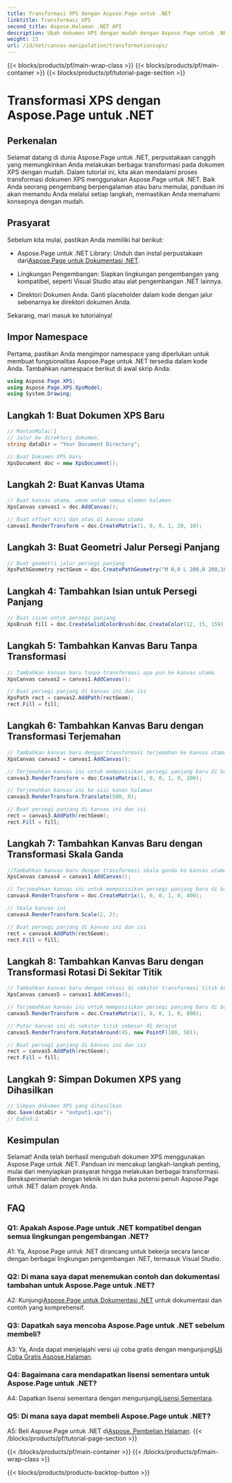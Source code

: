 ```yaml
---
title: Transformasi XPS dengan Aspose.Page untuk .NET
linktitle: Transformasi XPS
second_title: Aspose.Halaman .NET API
description: Ubah dokumen XPS dengan mudah dengan Aspose.Page untuk .NET. Ikuti panduan langkah demi langkah kami untuk transformasi yang lancar.
weight: 13
url: /id/net/canvas-manipulation/transformationsxps/
---
```


{{< blocks/products/pf/main-wrap-class >}}
{{< blocks/products/pf/main-container >}}
{{< blocks/products/pf/tutorial-page-section >}}

# Transformasi XPS dengan Aspose.Page untuk .NET

## Perkenalan

Selamat datang di dunia Aspose.Page untuk .NET, perpustakaan canggih yang memungkinkan Anda melakukan berbagai transformasi pada dokumen XPS dengan mudah. Dalam tutorial ini, kita akan mendalami proses transformasi dokumen XPS menggunakan Aspose.Page untuk .NET. Baik Anda seorang pengembang berpengalaman atau baru memulai, panduan ini akan memandu Anda melalui setiap langkah, memastikan Anda memahami konsepnya dengan mudah.

## Prasyarat

Sebelum kita mulai, pastikan Anda memiliki hal berikut:

-  Aspose.Page untuk .NET Library: Unduh dan instal perpustakaan dari[Aspose.Page untuk Dokumentasi .NET](https://reference.aspose.com/page/net/).

- Lingkungan Pengembangan: Siapkan lingkungan pengembangan yang kompatibel, seperti Visual Studio atau alat pengembangan .NET lainnya.

- Direktori Dokumen Anda: Ganti placeholder dalam kode dengan jalur sebenarnya ke direktori dokumen Anda.

Sekarang, mari masuk ke tutorialnya!

## Impor Namespace

Pertama, pastikan Anda mengimpor namespace yang diperlukan untuk membuat fungsionalitas Aspose.Page untuk .NET tersedia dalam kode Anda. Tambahkan namespace berikut di awal skrip Anda:

```csharp
using Aspose.Page.XPS;
using Aspose.Page.XPS.XpsModel;
using System.Drawing;
```

## Langkah 1: Buat Dokumen XPS Baru

```csharp
// MantanMulai:1
// Jalur ke direktori dokumen.
string dataDir = "Your Document Directory";

// Buat Dokumen XPS baru
XpsDocument doc = new XpsDocument();
```

## Langkah 2: Buat Kanvas Utama

```csharp
// Buat kanvas utama, umum untuk semua elemen halaman
XpsCanvas canvas1 = doc.AddCanvas();

// Buat offset kiri dan atas di kanvas utama
canvas1.RenderTransform = doc.CreateMatrix(1, 0, 0, 1, 20, 10);
```

## Langkah 3: Buat Geometri Jalur Persegi Panjang

```csharp
// Buat geometri jalur persegi panjang
XpsPathGeometry rectGeom = doc.CreatePathGeometry("M 0,0 L 200,0 200,100 0,100 Z");
```

## Langkah 4: Tambahkan Isian untuk Persegi Panjang

```csharp
// Buat isian untuk persegi panjang
XpsBrush fill = doc.CreateSolidColorBrush(doc.CreateColor(12, 15, 159));
```

## Langkah 5: Tambahkan Kanvas Baru Tanpa Transformasi

```csharp
// Tambahkan kanvas baru tanpa transformasi apa pun ke kanvas utama
XpsCanvas canvas2 = canvas1.AddCanvas();

// Buat persegi panjang di kanvas ini dan isi
XpsPath rect = canvas2.AddPath(rectGeom);
rect.Fill = fill;
```

## Langkah 6: Tambahkan Kanvas Baru dengan Transformasi Terjemahan

```csharp
// Tambahkan kanvas baru dengan transformasi terjemahan ke kanvas utama
XpsCanvas canvas3 = canvas1.AddCanvas();

// Terjemahkan kanvas ini untuk memposisikan persegi panjang baru di bawah persegi panjang sebelumnya
canvas3.RenderTransform = doc.CreateMatrix(1, 0, 0, 1, 0, 200);

// Terjemahkan kanvas ini ke sisi kanan halaman
canvas3.RenderTransform.Translate(500, 0);

// Buat persegi panjang di kanvas ini dan isi
rect = canvas3.AddPath(rectGeom);
rect.Fill = fill;
```

## Langkah 7: Tambahkan Kanvas Baru dengan Transformasi Skala Ganda

```csharp
//Tambahkan kanvas baru dengan transformasi skala ganda ke kanvas utama
XpsCanvas canvas4 = canvas1.AddCanvas();

// Terjemahkan kanvas ini untuk memposisikan persegi panjang baru di bawah persegi panjang sebelumnya
canvas4.RenderTransform = doc.CreateMatrix(1, 0, 0, 1, 0, 400);

// Skala kanvas ini
canvas4.RenderTransform.Scale(2, 2);

// Buat persegi panjang di kanvas ini dan isi
rect = canvas4.AddPath(rectGeom);
rect.Fill = fill;
```

## Langkah 8: Tambahkan Kanvas Baru dengan Transformasi Rotasi Di Sekitar Titik

```csharp
// Tambahkan kanvas baru dengan rotasi di sekitar transformasi titik ke kanvas utama
XpsCanvas canvas5 = canvas1.AddCanvas();

// Terjemahkan kanvas ini untuk memposisikan persegi panjang baru di bawah persegi panjang sebelumnya
canvas5.RenderTransform = doc.CreateMatrix(1, 0, 0, 1, 0, 800);

// Putar kanvas ini di sekitar titik sebesar 45 derajat
canvas5.RenderTransform.RotateAround(45, new PointF(100, 50));

// Buat persegi panjang di kanvas ini dan isi
rect = canvas5.AddPath(rectGeom);
rect.Fill = fill;
```

## Langkah 9: Simpan Dokumen XPS yang Dihasilkan

```csharp
// Simpan dokumen XPS yang dihasilkan
doc.Save(dataDir + "output1.xps");
// ExEnd:1
```

## Kesimpulan

Selamat! Anda telah berhasil mengubah dokumen XPS menggunakan Aspose.Page untuk .NET. Panduan ini mencakup langkah-langkah penting, mulai dari menyiapkan prasyarat hingga melakukan berbagai transformasi. Bereksperimenlah dengan teknik ini dan buka potensi penuh Aspose.Page untuk .NET dalam proyek Anda.

## FAQ

### Q1: Apakah Aspose.Page untuk .NET kompatibel dengan semua lingkungan pengembangan .NET?

A1: Ya, Aspose.Page untuk .NET dirancang untuk bekerja secara lancar dengan berbagai lingkungan pengembangan .NET, termasuk Visual Studio.

### Q2: Di mana saya dapat menemukan contoh dan dokumentasi tambahan untuk Aspose.Page untuk .NET?

 A2: Kunjungi[Aspose.Page untuk Dokumentasi .NET](https://reference.aspose.com/page/net/) untuk dokumentasi dan contoh yang komprehensif.

### Q3: Dapatkah saya mencoba Aspose.Page untuk .NET sebelum membeli?

 A3: Ya, Anda dapat menjelajahi versi uji coba gratis dengan mengunjungi[Uji Coba Gratis Aspose.Halaman](https://releases.aspose.com/).

### Q4: Bagaimana cara mendapatkan lisensi sementara untuk Aspose.Page untuk .NET?

 A4: Dapatkan lisensi sementara dengan mengunjungi[Lisensi Sementara](https://purchase.aspose.com/temporary-license/).

### Q5: Di mana saya dapat membeli Aspose.Page untuk .NET?

 A5: Beli Aspose.Page untuk .NET di[Aspose. Pembelian Halaman](https://purchase.aspose.com/buy).
{{< /blocks/products/pf/tutorial-page-section >}}

{{< /blocks/products/pf/main-container >}}
{{< /blocks/products/pf/main-wrap-class >}}

{{< blocks/products/products-backtop-button >}}
